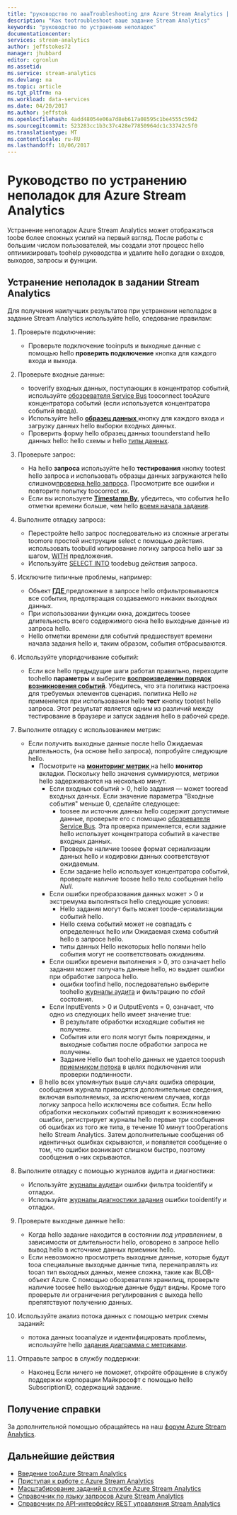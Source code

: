 ```yaml
---
title: "руководство по aaaTroubleshooting для Azure Stream Analytics | Документы Microsoft"
description: "Как tootroubleshoot ваше задание Stream Analytics"
keywords: "руководство по устранению неполадок"
documentationcenter: 
services: stream-analytics
author: jeffstokes72
manager: jhubbard
editor: cgronlun
ms.assetid: 
ms.service: stream-analytics
ms.devlang: na
ms.topic: article
ms.tgt_pltfrm: na
ms.workload: data-services
ms.date: 04/20/2017
ms.author: jeffstok
ms.openlocfilehash: 4add48054e06a7d8eb617a08595c1be4555c59d2
ms.sourcegitcommit: 523283cc1b3c37c428e77850964dc1c33742c5f0
ms.translationtype: MT
ms.contentlocale: ru-RU
ms.lasthandoff: 10/06/2017
---
```

# <a name="troubleshooting-guide-for-azure-stream-analytics"></a>Руководство по устранению неполадок для Azure Stream Analytics

Устранение неполадок Azure Stream Analytics может отображаться toobe более сложных усилий на первый взгляд. После работы с большим числом пользователей, мы создали этот процесс hello оптимизировать toohelp руководства и удалите hello догадки о входов, выходов, запросы и функции.

## <a name="troubleshoot-your-stream-analytics-job"></a>Устранение неполадок в задании Stream Analytics

Для получения наилучших результатов при устранении неполадок в задание Stream Analytics используйте hello, следование правилам:

1.  Проверьте подключение:
    - Проверьте подключение tooinputs и выходные данные с помощью hello **проверить подключение** кнопка для каждого входа и выхода.

2.  Проверьте входные данные:
    - tooverify входных данных, поступающих в концентратор событий, используйте [обозревателя Service Bus](https://code.msdn.microsoft.com/windowsapps/Service-Bus-Explorer-f2abca5a) tooconnect tooAzure концентратора событий (если используется концентратора событий ввода).  
    - Используйте hello [ **образец данных** ](stream-analytics-sample-data-input.md) кнопку для каждого входа и загрузку данных hello выборки входных данных.
    - Проверить форму hello образец данных toounderstand hello данных hello: hello схемы и hello [типы данных](https://msdn.microsoft.com/library/azure/dn835065.aspx).

3.  Проверьте запрос:
    - На hello **запроса** используйте hello **тестирования** кнопку tootest hello запроса и использовать образцы данных загружаются hello слишком[проверка hello запроса](stream-analytics-test-query.md). Просмотрите все ошибки и повторите попытку toocorrect их.
    - Если вы используете [ **Timestamp By**](https://msdn.microsoft.com/library/azure/mt573293.aspx), убедитесь, что события hello отметки времени больше, чем hello [время начала задания](stream-analytics-out-of-order-and-late-events.md).

4.  Выполните отладку запроса:
    - Перестройте hello запрос последовательно из сложные агрегаты toomore простой инструкции select с помощью действия. использовать toobuild копирование логику запроса hello шаг за шагом, [WITH](https://msdn.microsoft.com/library/azure/dn835049.aspx) предложения.
    - Используйте [SELECT INTO](stream-analytics-select-into.md) toodebug действия запроса.

5.  Исключите типичные проблемы, например:
    - Объект [ **ГДЕ** ](https://msdn.microsoft.com/library/azure/dn835048.aspx) предложение в запросе hello отфильтровываются все события, предотвращая создаваемого никаких выходных данных.
    - При использовании функции окна, дождитесь toosee длительность всего содержимого окна hello выходные данные из запроса hello.
    - Hello отметки времени для событий предшествует времени начала задания hello и, таким образом, события отбрасываются.

6.  Используйте упорядочивание событий:
    - Если все hello предыдущие шаги работал правильно, переходите toohello **параметры** и выберите [ **воспроизведении порядок возникновения событий**](stream-analytics-out-of-order-and-late-events.md). Убедитесь, что эта политика настроена для требуемых элементов сценария. политика Hello *не* применяется при использовании hello **тест** кнопку tootest hello запроса. Этот результат является одним из различий между тестирование в браузере и запуск задания hello в рабочей среде.

7.  Выполните отладку с использованием метрик:
    - Если получить выходные данные после hello Ожидаемая длительность, (на основе hello запроса), попробуйте следующие hello.
        - Посмотрите на [ **мониторинг метрик** ](stream-analytics-monitoring.md) на hello **монитор** вкладки. Поскольку hello значения суммируются, метрики hello задерживаются на несколько минут.
            - Если входных событий > 0, hello задания — может tooread входных данных. Если значение параметра "Входные события" меньше 0, сделайте следующее:
                - toosee ли источник данных hello содержит допустимые данные, проверьте его с помощью [обозревателя Service Bus](https://code.msdn.microsoft.com/windowsapps/Service-Bus-Explorer-f2abca5a). Эта проверка применяется, если задание hello использует концентратора событий в качестве входных данных.
                - Проверьте наличие toosee формат сериализации данных hello и кодировки данных соответствуют ожидаемым.
                - Если задание hello использует концентратора событий, проверьте наличие toosee hello тело сообщения hello *Null*.
            - Если ошибки преобразования данных может > 0 и экстремума выполняться hello следующие условия:
                - Hello задания могут быть может toode-сериализации событий hello.
                - Hello схема событий может не совпадать с определенных hello или Ожидаемая схема событий hello в запросе hello.
                - типы данных Hello некоторых hello полями hello события могут не соответствовать ожиданиям.
            - Если ошибки времени выполнения > 0, это означает hello задания может получать данные hello, но выдает ошибки при обработке запроса hello.
                - ошибки toofind hello, последовательно выберите toohello [журналы аудита](../azure-resource-manager/resource-group-audit.md) и фильтрацию по *сбой* состояния.
            - Если InputEvents > 0 и OutputEvents = 0, означает, что одно из следующих hello имеет значение true:
                - В результате обработки исходящие события не получены.
                - События или его поля могут быть повреждены, и выходные события после обработки запроса не получены.
                - Задание Hello был toohello данных не удается toopush [приемником потока](stream-analytics-select-into.md) в целях подключения или проверки подлинности.
        - В hello всех упомянутых выше случаях ошибка операции, сообщения журнала приводятся дополнительные сведения, включая выполняемых, за исключением случаев, когда логику запроса hello исключены все события. Если hello обработки нескольких событий приводит к возникновению ошибки, регистрирует журналы hello первые три сообщения об ошибках из того же типа, в течение 10 минут tooOperations hello Stream Analytics. Затем дополнительные сообщения об идентичных ошибках скрываются, и появляется сообщение о том, что ошибки возникают слишком быстро, поэтому сообщения о них скрываются.

8. Выполните отладку с помощью журналов аудита и диагностики:
    - Используйте [журналы аудита](../azure-resource-manager/resource-group-audit.md)и ошибки фильтра tooidentify и отладки.
    - Используйте [журналы диагностики задания](stream-analytics-job-diagnostic-logs.md) ошибки tooidentify и отладки.

9. Проверьте выходные данные hello:
    - Когда hello задание находится в состоянии *под управлением*, в зависимости от длительности hello, оговорено в запросе hello вывод hello в источнике данных приемник hello.
    - Если невозможно просмотреть выходные данные, которые будут tooa специальные выходные данные типа, перенаправлять их tooan тип выходных данных, менее сложна, такие как BLOB-объект Azure. С помощью обозревателя хранилищ, проверьте наличие toosee hello выходные данные будут видны. Кроме того проверьте ли ограничения регулирования с выхода hello препятствуют получению данных.

10. Используйте анализ потока данных с помощью метрик схемы заданий:
    - потока данных tooanalyze и идентифицировать проблемы, используйте hello [задания диаграмма с метриками](stream-analytics-job-diagram-with-metrics.md).

11. Отправьте запрос в службу поддержки:
    - Наконец Если ничего не поможет, откройте обращение в службу поддержки корпорации Майкрософт с помощью hello SubscriptionID, содержащий задание.

## <a name="get-help"></a>Получение справки

За дополнительной помощью обращайтесь на наш [форум Azure Stream Analytics](https://social.msdn.microsoft.com/Forums/en-US/home?forum=AzureStreamAnalytics).

## <a name="next-steps"></a>Дальнейшие действия

* [Введение tooAzure Stream Analytics](stream-analytics-introduction.md)
* [Приступая к работе с Azure Stream Analytics](stream-analytics-real-time-fraud-detection.md)
* [Масштабирование заданий в службе Azure Stream Analytics](stream-analytics-scale-jobs.md)
* [Справочник по языку запросов Azure Stream Analytics](https://msdn.microsoft.com/library/azure/dn834998.aspx)
* [Справочник по API-интерфейсу REST управления Stream Analytics](https://msdn.microsoft.com/library/azure/dn835031.aspx)
